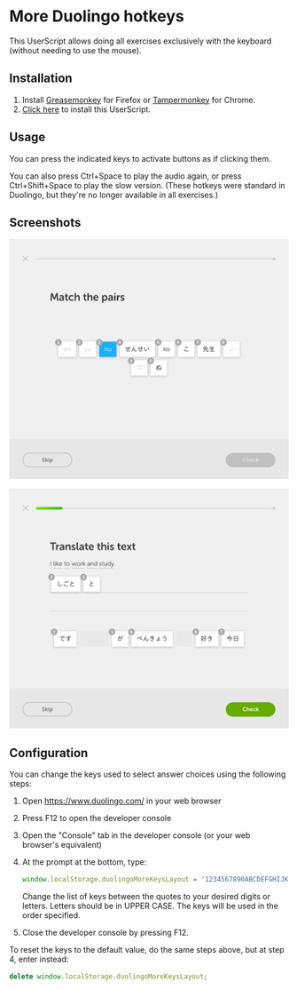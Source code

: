 # More Duolingo hotkeys

This UserScript allows doing all exercises exclusively with the keyboard (without needing to use the mouse).

## Installation

1. Install [Greasemonkey](https://addons.mozilla.org/en-US/firefox/addon/greasemonkey/) for Firefox or [Tampermonkey](https://chrome.google.com/webstore/detail/tampermonkey/dhdgffkkebhmkfjojejmpbldmpobfkfo?hl=en) for Chrome.
2. [Click here](https://github.com/CyberShadow/DuolingoMoreKeys/raw/master/More_keyboard_hotkeys.user.js) to install this UserScript.

## Usage

You can press the indicated keys to activate buttons as if clicking them.

You can also press Ctrl+Space to play the audio again, or press Ctrl+Shift+Space to play the slow version.
(These hotkeys were standard in Duolingo, but they're no longer available in all exercises.)

## Screenshots

![](screenshot-matchpairs.png)

![](screenshot-translate.png)

## Configuration

You can change the keys used to select answer choices using the following steps:

1. Open https://www.duolingo.com/ in your web browser
2. Press F12 to open the developer console
3. Open the "Console" tab in the developer console (or your web browser's equivalent)
4. At the prompt at the bottom, type:

   ```javascript
   window.localStorage.duolingoMoreKeysLayout = '1234567890ABCDEFGHIJKLMNOPQRSTUVWXYZ';
   ```

   Change the list of keys between the quotes to your desired digits or letters. Letters should be in UPPER CASE. The keys will be used in the order specified.
5. Close the developer console by pressing F12.

To reset the keys to the default value, do the same steps above, but at step 4, enter instead:

```javascript
delete window.localStorage.duolingoMoreKeysLayout;
```
